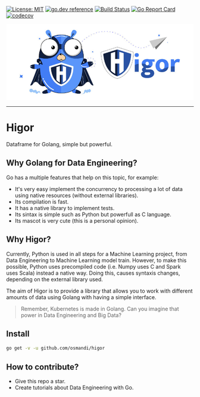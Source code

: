 [![License: MIT](https://img.shields.io/badge/License-MIT-yellow.svg)](https://opensource.org/licenses/MIT) 
[![go.dev reference](https://img.shields.io/badge/go.dev-reference-007d9c?logo=go&logoColor=white&style=flat-square)](https://pkg.go.dev/github.com/osmandi/higor)
[![Build Status](https://travis-ci.com/osmandi/higor.svg?branch=master)](https://travis-ci.com/osmandi/higor)
[![Go Report Card](https://goreportcard.com/badge/github.com/osmandi/higor)](https://goreportcard.com/report/github.com/osmandi/higor)
[![codecov](https://codecov.io/gh/osmandi/higor/branch/master/graph/badge.svg)](https://codecov.io/gh/osmandi/higor)

![higor_logo](higor_logo.jpg)

------

# Higor

Dataframe for Golang, simple but powerful.

## Why Golang for Data Engineering?

Go has a multiple features that help on this topic, for example:
- It's very easy implement the concurrency to processing a lot of data using native resources (without external libraries).
- Its compilation is fast.
- It has a native library to implement tests.
- Its sintax is simple such as Python but powerfull as C language.
- Its mascot is very cute (this is a personal opinion).

## Why Higor?

Currently, Python is used in all steps for a Machine Learning project, from Data Engineering to Machine Learning model train. However, to make this possible, Python uses precompiled code (i.e. Numpy uses C and Spark uses Scala) instead a native way. Doing this, causes syntaxis changes, depending on the external library used.

The aim of Higor is to provide a library that allows you to work with different amounts of data using Golang with having a simple interface.

> Remember, Kubernetes is made in Golang. Can you imagine that power in Data Engineering and Big Data?

## Install

```Bash
go get -v -u github.com/osmandi/higor
```

## How to contribute?
- Give this repo a star.
- Create tutorials about Data Engineering with Go.


